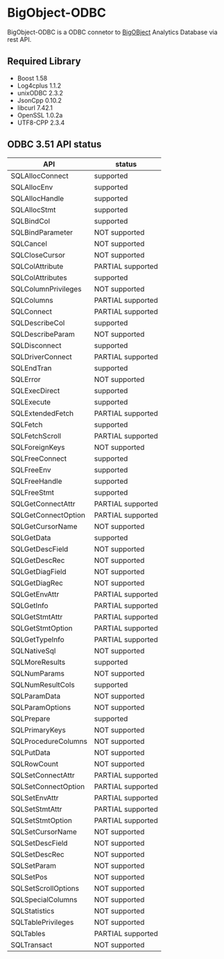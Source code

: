 # BigObject-ODBC

BigObject-ODBC is a ODBC connetor to [BigOBject](https://hub.docker.com/r/bigobject/bigobject/) Analytics Database via rest API. 

## Required Library

* Boost 1.58
* Log4cplus 1.1.2
* unixODBC 2.3.2
* JsonCpp 0.10.2
* libcurl 7.42.1
* OpenSSL 1.0.2a
* UTF8-CPP 2.3.4

## ODBC 3.51 API status

API             | status
----------------|----------
SQLAllocConnect | supported  
SQLAllocEnv     | supported  
SQLAllocHandle  | supported  
SQLAllocStmt    | supported
SQLBindCol      | supported  
SQLBindParameter| NOT supported  
SQLCancel       | NOT supported  
SQLCloseCursor  | NOT supported  
SQLColAttribute  | PARTIAL supported  
SQLColAttributes |  supported  
SQLColumnPrivileges | NOT supported  
SQLColumns  | PARTIAL supported  
SQLConnect  | PARTIAL supported  
SQLDescribeCol  | supported  
SQLDescribeParam | NOT supported  
SQLDisconnect  | supported  
SQLDriverConnect  | PARTIAL supported  
SQLEndTran  | supported  
SQLError  | NOT supported  
SQLExecDirect  | supported  
SQLExecute  | supported  
SQLExtendedFetch  | PARTIAL supported  
SQLFetch  | supported  
SQLFetchScroll  | PARTIAL supported  
SQLForeignKeys  | NOT supported  
SQLFreeConnect  | supported  
SQLFreeEnv  | supported  
SQLFreeHandle  | supported  
SQLFreeStmt  | supported  
SQLGetConnectAttr  | PARTIAL supported  
SQLGetConnectOption | PARTIAL supported  
SQLGetCursorName  | NOT supported  
SQLGetData  | supported  
SQLGetDescField |  NOT supported  
SQLGetDescRec  | NOT supported  
SQLGetDiagField  | NOT supported  
SQLGetDiagRec  | NOT supported  
SQLGetEnvAttr  | PARTIAL supported  
SQLGetInfo  | PARTIAL supported  
SQLGetStmtAttr  | PARTIAL supported  
SQLGetStmtOption  | PARTIAL supported  
SQLGetTypeInfo  | PARTIAL supported  
SQLNativeSql  | NOT supported  
SQLMoreResults  | supported  
SQLNumParams  | NOT supported  
SQLNumResultCols  | supported  
SQLParamData  | NOT supported  
SQLParamOptions |  NOT supported  
SQLPrepare  | supported  
SQLPrimaryKeys  | NOT supported  
SQLProcedureColumns | NOT supported  
SQLPutData  | NOT supported  
SQLRowCount |  NOT supported  
SQLSetConnectAttr | PARTIAL supported  
SQLSetConnectOption | PARTIAL supported  
SQLSetEnvAttr | PARTIAL supported  
SQLSetStmtAttr |  PARTIAL supported  
SQLSetStmtOption  | PARTIAL supported  
SQLSetCursorName  | NOT supported  
SQLSetDescField  | NOT supported  
SQLSetDescRec  | NOT supported  
SQLSetParam  | NOT supported  
SQLSetPos  | NOT supported  
SQLSetScrollOptions | NOT supported  
SQLSpecialColumns  | NOT supported  
SQLStatistics  | NOT supported  
SQLTablePrivileges |  NOT supported  
SQLTables  | PARTIAL supported  
SQLTransact  | NOT supported  
